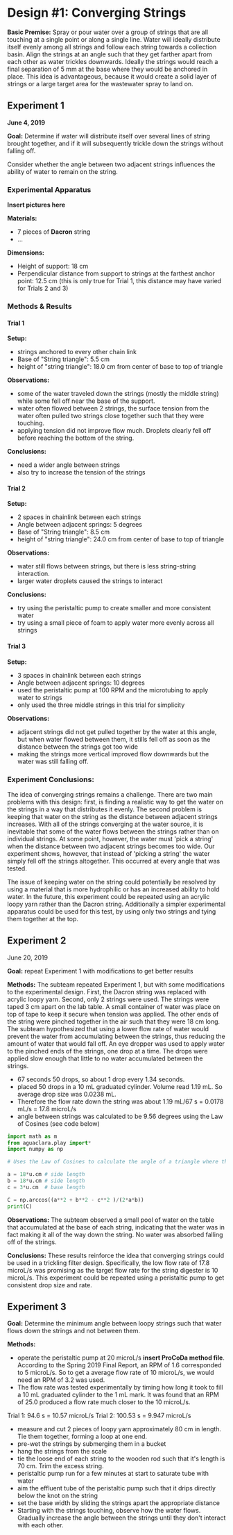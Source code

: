 # Design #1: Converging Strings

**Basic Premise:** Spray or pour water over a group of strings that are all touching at a single point or along a single line. Water will ideally distribute itself evenly among all strings and follow each string towards a collection basin. Align the strings at an angle such that they get farther apart from each other as water trickles downwards. Ideally the strings would reach a final separation of 5 mm at the base where they would be anchored in place. This idea is advantageous, because it would create a solid layer of strings or a large target area for the wastewater spray to land on.

## Experiment 1
**June 4, 2019**

**Goal:** Determine if water will distribute itself over several lines of string brought together, and if it will subsequently trickle down the strings without falling off.

Consider whether the angle between two adjacent strings influences the ability of water to remain on the string.  

### Experimental Apparatus
**Insert pictures here**

**Materials:**
- 7 pieces of **Dacron** string
- ...

**Dimensions:**
- Height of support: 18 cm
- Perpendicular distance from support to strings at the farthest anchor point: 12.5 cm (this is only true for Trial 1, this distance may have varied for Trials 2 and 3)

### Methods & Results

#### Trial 1

**Setup:**
- strings anchored to every other chain link
- Base of "String triangle": 5.5 cm
- height of "string triangle": 18.0 cm from center of base to top of triangle

**Observations:**
- some of the water traveled down the strings (mostly the middle string) while some fell off near the base of the support.
- water often flowed between 2 strings, the surface tension from the water often pulled two strings close together such that they were touching.
- applying tension did not improve flow much. Droplets clearly fell off before reaching the bottom of the string.

**Conclusions:**
- need a wider angle between strings
- also try to increase the tension of the strings

#### Trial 2

**Setup:**
- 2 spaces in chainlink between each strings
- Angle between adjacent springs: 5 degrees
- Base of "String triangle": 8.5 cm
- height of "string triangle": 24.0 cm from center of base to top of triangle

**Observations:**
- water still flows between strings, but there is less string-string interaction.
- larger water droplets caused the strings to interact

**Conclusions:**
- try using the peristaltic pump to create smaller and more consistent water
- try using a small piece of foam to apply water more evenly across all strings

#### Trial 3

**Setup:**
- 3 spaces in chainlink between each strings
- Angle between adjacent springs: 10 degrees
- used the peristaltic pump at 100 RPM and the microtubing to apply water to strings
- only used the three middle strings in this trial for simplicity

**Observations:**
- adjacent strings did not get pulled together by the water at this angle, but when water flowed between them, it stills fell off as soon as the distance between the strings got too wide
- making the strings more vertical improved flow downwards but the water was still falling off.

### Experiment Conclusions:
The idea of converging strings remains a challenge. There are two main problems with this design: first, is finding a realistic way to get the water on the strings in a way that distributes it evenly. The second problem is keeping that water on the string as the distance between adjacent strings increases. With all of the strings converging at the water source, it is inevitable that some of the water flows between the strings rather than on individual strings. At some point, however, the water must 'pick a string' when the distance between two adjacent strings becomes too wide. Our experiment shows, however, that instead of 'picking a string' the water simply fell off the strings altogether. This occurred at every angle that was tested.

The issue of keeping water on the string could potentially be resolved by using a material that is more hydrophilic or has an increased ability to hold water. In the future, this experiment could be repeated using an acrylic loopy yarn rather than the Dacron string. Additionally a simpler experimental apparatus could be used for this test, by using only two strings and tying them together at the top.

## Experiment 2

June 20, 2019

**Goal:** repeat Experiment 1 with modifications to get better results

**Methods:**
The subteam repeated Experiment 1, but with some modifications to the experimental design. First, the Dacron string was replaced with acrylic loopy yarn. Second, only 2 strings were used. The strings were taped 3 cm apart on the lab table. A small container of water was place on top of tape to keep it secure when tension was applied. The other ends of the string were pinched together in the air such that they were 18 cm long. The subteam hypothesized that using a lower flow rate of water would prevent the water from accumulating between the strings, thus reducing the amount of water that would fall off.  An eye dropper was used to apply water to the pinched ends of the strings, one drop at a time. The drops were applied slow enough that little to no water accumulated between the strings.

- 67 seconds 50 drops, so about 1 drop every 1.34 seconds.
- placed 50 drops in a 10 mL graduated cylinder. Volume read 1.19 mL. So average drop size was 0.0238 mL.
- Therefore the flow rate down the string was about 1.19 mL/67 s = 0.0178 mL/s = 17.8 microL/s
- angle between strings was calculated to be 9.56 degrees using the Law of Cosines (see code below)

```python
import math as m
from aguaclara.play import*
import numpy as np

# Uses the Law of Cosines to calculate the angle of a triangle where the length of all three sides are known

a = 18*u.cm # side length
b = 18*u.cm # side length
c = 3*u.cm  # base length

C = np.arccos((a**2 + b**2 - c**2 )/(2*a*b))
print(C)
```

**Observations:**
The subteam observed a small pool of water on the table that accumulated at the base of each string, indicating that the water was in fact making it all of the way down the string. No water was absorbed falling off of the strings.

**Conclusions:** These results reinforce the idea that converging strings could be used in a trickling filter design. Specifically, the low flow rate of 17.8 microL/s was promising as the target flow rate for the string digester is 10 microL/s. This experiment could be repeated using a peristaltic pump to get consistent drop size and rate.

## Experiment 3

**Goal:** Determine the minimum angle between loopy strings such that water flows down the strings and not between them.

**Methods:**
- operate the peristaltic pump at 20 microL/s **insert ProCoDa method file**. According to the Spring 2019 Final Report, an RPM of 1.6 corresponded to 5 microL/s. So to get a average flow rate of 10 microL/s, we would need an RPM of 3.2 was used.
- The flow rate was tested experimentally by timing how long it took to fill a 10 mL graduated cylinder to the 1 mL mark. It was found that an RPM of 25.0 produced a flow rate much closer to the 10 microL/s.

Trial 1: 94.6 s = 10.57 microL/s
Trial 2: 100.53 s = 9.947 microL/s

- measure and cut 2 pieces of loopy yarn approximately 80 cm in length. Tie them together, forming a loop at one end.
- pre-wet the strings by submerging them in a bucket
- hang the strings from the scale
- tie the loose end of each string to the wooden rod such that it's length is 70 cm. Trim the excess string.
- peristaltic pump run for a few minutes at start to saturate tube with water
- aim the effluent tube of the peristaltic pump such that it drips directly below the knot on the string
- set the base width by sliding the strings apart the appropriate distance
- Starting with the strings touching, observe how the water flows. Gradually increase the angle between the strings until they don't interact with each other.
